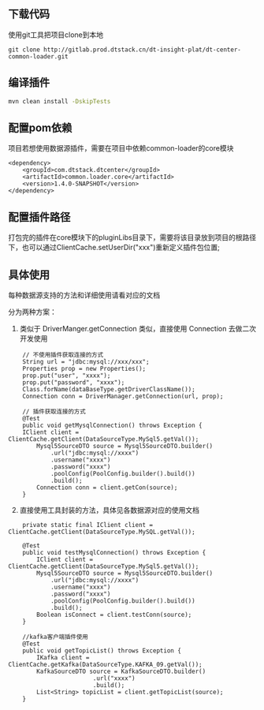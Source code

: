 ## 下载代码

使用git工具把项目clone到本地

```
git clone http://gitlab.prod.dtstack.cn/dt-insight-plat/dt-center-common-loader.git
```
## 编译插件

```bash
mvn clean install -DskipTests
```
## 配置pom依赖

项目若想使用数据源插件，需要在项目中依赖common-loader的core模块

```$xml
<dependency>
    <groupId>com.dtstack.dtcenter</groupId>
    <artifactId>common.loader.core</artifactId>
    <version>1.4.0-SNAPSHOT</version>
</dependency>
```

## 配置插件路径

打包完的插件在core模块下的pluginLibs目录下，需要将该目录放到项目的根路径下，也可以通过ClientCache.setUserDir("xxx")重新定义插件包位置;

## 具体使用

每种数据源支持的方法和详细使用请看对应的文档

分为两种方案：

1. 类似于 DriverManger.getConnection 类似，直接使用 Connection 去做二次开发使用
```$Java
    // 不使用插件获取连接的方式
    String url = "jdbc:mysql://xxx/xxx";
    Properties prop = new Properties();
    prop.put("user", "xxxx");
    prop.put("password", "xxxx");
    Class.forName(dataBaseType.getDriverClassName());
    Connection conn = DriverManager.getConnection(url, prop);

    // 插件获取连接的方式
    @Test
    public void getMysqlConnection() throws Exception {
    IClient client = ClientCache.getClient(DataSourceType.MySql5.getVal());
        Mysql5SourceDTO source = Mysql5SourceDTO.builder()
            .url("jdbc:mysql://xxxx")
            .username("xxxx")
            .password("xxxx")
            .poolConfig(PoolConfig.builder().build())
            .build();
        Connection conn = client.getCon(source);
    }
```

2. 直接使用工具封装的方法，具体见各数据源对应的使用文档
```$java
    private static final IClient client = ClientCache.getClient(DataSourceType.MySQL.getVal());

    @Test
    public void testMysqlConnection() throws Exception {
        IClient client = ClientCache.getClient(DataSourceType.MySql5.getVal());
        Mysql5SourceDTO source = Mysql5SourceDTO.builder()
            .url("jdbc:mysql://xxxx")
            .username("xxxx")
            .password("xxxx")
            .poolConfig(PoolConfig.builder().build())
            .build();
        Boolean isConnect = client.testConn(source);
    }
```
```$java
    //kafka客户端插件使用
    @Test
    public void getTopicList() throws Exception {
        IKafka client = ClientCache.getKafka(DataSourceType.KAFKA_09.getVal());
        KafkaSourceDTO source = KafkaSourceDTO.builder()
                        .url("xxxx")
                        .build();
        List<String> topicList = client.getTopicList(source);
    }
```